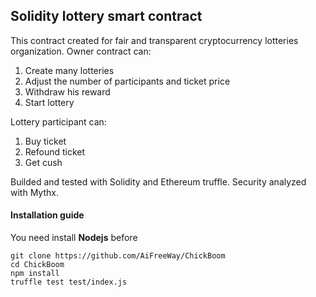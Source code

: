 ## Solidity lottery smart contract
This contract created for fair and transparent cryptocurrency lotteries organization.
Owner contract can:
1. Create many lotteries
2. Adjust the number of participants and ticket price
3. Withdraw his reward
4. Start lottery

Lottery participant can:
1. Buy ticket
2. Refound ticket
3. Get cush

Builded and tested with Solidity and Ethereum truffle.
Security analyzed with Mythx.

#### Installation guide
You need install <b>Nodejs</b> before
```
git clone https://github.com/AiFreeWay/ChickBoom
cd ChickBoom
npm install
truffle test test/index.js
